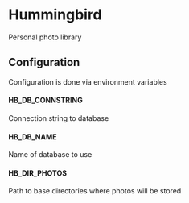 # Hummingbird
Personal photo library

## Configuration
Configuration is done via environment variables

#### HB_DB_CONNSTRING
Connection string to database

#### HB_DB_NAME
Name of database to use

#### HB_DIR_PHOTOS
Path to base directories where photos will be stored